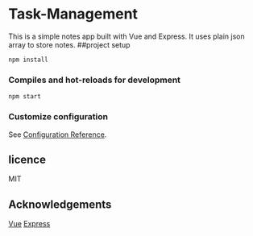 # Task-Management

This is a simple notes app built with Vue and Express. It uses plain json array to store notes.
##project setup

```
npm install
```

### Compiles and hot-reloads for development

``` 
npm start
```

### Customize configuration

See [Configuration Reference](https://cli.vuejs.org/config/).

## licence

MIT

## Acknowledgements

[Vue](https://vuejs.org/)
[Express](https://expressjs.com/)